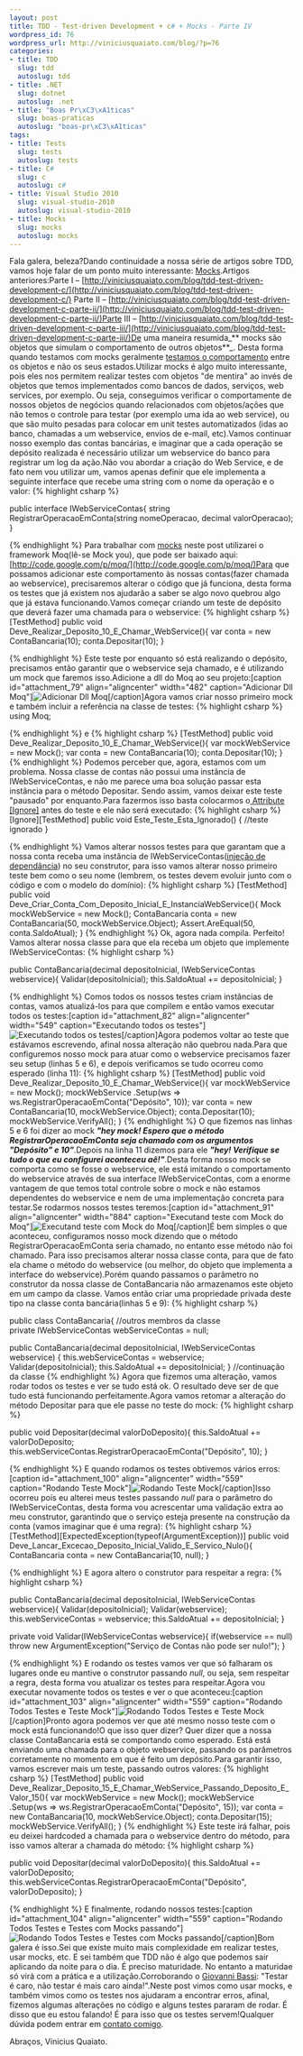 ```yaml
--- 
layout: post
title: TDD - Test-driven Development + c# + Mocks - Parte IV
wordpress_id: 76
wordpress_url: http://viniciusquaiato.com/blog/?p=76
categories: 
- title: TDD
  slug: tdd
  autoslug: tdd
- title: .NET
  slug: dotnet
  autoslug: .net
- title: "Boas Pr\xC3\xA1ticas"
  slug: boas-praticas
  autoslug: "boas-pr\xC3\xA1ticas"
tags: 
- title: Tests
  slug: tests
  autoslug: tests
- title: C#
  slug: c
  autoslug: c#
- title: Visual Studio 2010
  slug: visual-studio-2010
  autoslug: visual-studio-2010
- title: Mocks
  slug: mocks
  autoslug: mocks
---
```

Fala galera, beleza?Dando continuidade a nossa série de artigos sobre TDD, vamos hoje falar de um ponto muito interessante: [Mocks](http://pt.wikipedia.org/wiki/Mock_Object).Artigos anteriores:Parte I – [http://viniciusquaiato.com/blog/tdd-test-driven-development-c/](http://viniciusquaiato.com/blog/tdd-test-driven-development-c/) Parte II – [http://viniciusquaiato.com/blog/tdd-test-driven-development-c-parte-ii/](http://viniciusquaiato.com/blog/tdd-test-driven-development-c-parte-ii/)Parte III – [http://viniciusquaiato.com/blog/tdd-test-driven-development-c-parte-iii/](http://viniciusquaiato.com/blog/tdd-test-driven-development-c-parte-iii/)De uma maneira resumida_** mocks são objetos que simulam o comportamento de outros objetos**_. Desta forma quando testamos com mocks geralmente [testamos o comportamento](http://martinfowler.com/articles/mocksArentStubs.html) entre os objetos e não os seus estados.Utilizar mocks é algo muito interessante, pois eles nos permitem realizar testes com objetos "de mentira" ao invés de objetos que temos implementados como bancos de dados, serviços, web services, por exemplo. Ou seja, conseguimos verificar o comportamente de nossos objetos de negócios quando relacionados com objetos/ações que não temos o controle para testar (por exemplo uma ida ao web service), ou que são muito pesadas para colocar em unit testes automatizados (idas ao banco, chamadas a um webservice, envios de e-mail, etc).Vamos continuar nosso exemplo das contas bancárias, e imaginar que a cada operação se depósito realizada é necessário utilizar um webservice do banco para registrar um log da ação.Não vou abordar a criação do Web Service, e de fato nem vou utilizar um, vamos apenas definir que ele implementa a seguinte interface que recebe uma string com o nome da operação e o valor:
{% highlight csharp %}

public interface IWebServiceContas{
string RegistrarOperacaoEmConta(string nomeOperacao, decimal valorOperacao);
    }

{% endhighlight %}
Para trabalhar com [mocks](http://www.mockobjects.com/) neste post utilizarei o framework Moq(lê-se Mock you), que pode ser baixado aqui: [http://code.google.com/p/moq/](http://code.google.com/p/moq/)Para que possamos adicionar este comportamento às nossas contas(fazer chamada ao webservice), precisaremos alterar o código que já funciona, desta forma os testes que já existem nos ajudarão a saber se algo novo quebrou algo que já estava funcionando.Vamos começar criando um teste de depósito que deverá fazer uma chamada para o webservice:
{% highlight csharp %}
[TestMethod]
public void Deve_Realizar_Deposito_10_E_Chamar_WebService(){
var conta = new ContaBancaria(10);
    conta.Depositar(10);
    }

{% endhighlight %}
Este teste por enquanto só está realizando o depósito, precisamos então garantir que o webservice seja chamado, e é utilizando um mock que faremos isso.Adicione a dll do Moq ao seu projeto:[caption id="attachment_79" align="aligncenter" width="482" caption="Adicionar Dll Moq"]![Adicionar Dll Moq](http://viniciusquaiato.com/images_posts/Dll_Moq.jpg "Adicionar Dll Moq")[/caption]Agora vamos criar nosso primeiro mock e também incluir a referência na classe de testes:
{% highlight csharp %}
using Moq;
    
{% endhighlight %}
e
{% highlight csharp %}
[TestMethod]
public void Deve_Realizar_Deposito_10_E_Chamar_WebService(){
var mockWebService = new Mock<iwebservicecontas>();
var conta = new ContaBancaria(10);
    conta.Depositar(10);
    }
</iwebservicecontas>
{% endhighlight %}
Podemos perceber que, agora, estamos com um problema. Nossa classe de contas não possui uma instância de IWebServiceContas, e não me parece uma boa solução passar esta instância para o método Depositar. Sendo assim, vamos deixar este teste "pausado" por enquanto.Para fazermos isso basta colocarmos o[ Attribute [Ignore]](http://msdn.microsoft.com/pt-br/library/microsoft.visualstudio.testtools.unittesting.ignoreattribute%28VS.80%29.aspx) antes do teste e ele não será executado:
{% highlight csharp %}
[Ignore][TestMethod]
public void Este_Teste_Esta_Ignorado() { //teste ignorado }

{% endhighlight %}
Vamos alterar nossos testes para que garantam que a nossa conta receba uma instância de IWebServiceContas([injeção de dependância](http://www.google.com.br/url?sa=t&source=web&ct=res&cd=1&ved=0CAcQFjAA&url=http%3A%2F%2Fpt.wikipedia.org%2Fwiki%2FInje%25C3%25A7%25C3%25A3o_de_depend%25C3%25AAncia&ei=YWf4SrSeE4Kb8AaE8tHzCQ&usg=AFQjCNF6lSWAr8HzikKzJFV9FvQmFuIPFA&sig2=IxjgnqaJzUDx2mzjFcdeQA)) no seu construtor, para isso vamos alterar nosso primeiro teste bem como o seu nome (lembrem, os testes devem evoluir junto com o código e com o modelo do domínio):
{% highlight csharp %}
[TestMethod]
public void Deve_Criar_Conta_Com_Deposito_Inicial_E_InstanciaWebService(){    Mock mockWebService = new Mock<iwebservicecontas>();
    ContaBancaria conta = new ContaBancaria(50, mockWebService.Object);
    Assert.AreEqual(50, conta.SaldoAtual);
    }
</iwebservicecontas>
{% endhighlight %}
Ok, agora nada compila. Perfeito! Vamos alterar nossa classe para que ela receba um objeto que implemente IWebServiceContas:
{% highlight csharp %}

public ContaBancaria(decimal depositoInicial, IWebServiceContas webservice){    Validar(depositoInicial);
    this.SaldoAtual += depositoInicial;
    }

{% endhighlight %}
Comos todos os nossos testes criam instâncias de contas, vamos atualizá-los para que compilem e então vamos executar todos os testes:[caption id="attachment_82" align="aligncenter" width="549" caption="Executando todos os testes"]![Executando todos os testes](http://viniciusquaiato.com/images_posts/Executando_todos_os_testes.jpg "Executando todos os testes")[/caption]Agora podemos voltar ao teste que estávamos escrevendo, afinal nossa alteração não quebrou nada.Para que configuremos nosso mock para atuar como o webservice precisamos fazer seu setup (linhas 5 e 6), e depois verificamos se tudo ocorreu como esperado (linha 11):
{% highlight csharp %}
[TestMethod]
public void Deve_Realizar_Deposito_10_E_Chamar_WebService(){
var mockWebService = new Mock<iwebservicecontas>();
    mockWebService        .Setup(ws => ws.RegistrarOperacaoEmConta("Depósito", 10));
var conta = new ContaBancaria(10, mockWebService.Object);
    conta.Depositar(10);
    mockWebService.VerifyAll();
    }
</iwebservicecontas>
{% endhighlight %}
O que fizemos nas linhas 5 e 6 foi dizer ao mock **_"hey mock! Espero que o método RegistrarOperacaoEmConta seja chamado com os argumentos "Depósito" e 10"_**.Depois na linha 11 dizemos para ele **_"hey! Verifique se tudo o que eu configurei aconteceu aê!"_**.Desta forma nosso mock se comporta como se fosse o webservice, ele está imitando o comportamento do webservice através de sua interface IWebServiceContas, com a enorme vantagem de que temos total controle sobre o mock e não estamos dependentes do webservice e nem de uma implementação concreta para testar.Se rodarmos nossos testes teremos:[caption id="attachment_91" align="aligncenter" width="884" caption="Executand teste com Mock do Moq"]![Executand teste com Mock do Moq](http://viniciusquaiato.com/images_posts/Moq_verificando_setup1.jpg "Executand teste com Mock do Moq")[/caption]É bem simples o que aconteceu, configuramos nosso mock dizendo que o método RegistrarOperacaoEmConta seria chamado, no entanto esse método não foi chamado. Para isso precisamos alterar nossa classe conta, para que de fato ela chame o método do webservice (ou melhor, do objeto que implementa a interface do webservice).Porém quando passamos o parâmetro no construtor da nossa classe de ContaBancaria não armazenamos este objeto em um campo da classe. Vamos então criar uma propriedade privada deste tipo na classe conta bancária(linhas 5 e 9):
{% highlight csharp %}

public class ContaBancaria{    //outros membros da classe    
private IWebServiceContas webServiceContas = null;
    
public ContaBancaria(decimal depositoInicial, IWebServiceContas webservice)    {        this.webServiceContas = webservice;
    Validar(depositoInicial);
    this.SaldoAtual += depositoInicial;
    }
//continuação da classe
{% endhighlight %}
Agora que fizemos uma alteração, vamos rodar todos os testes e ver se tudo está ok. O resultado deve ser de que tudo está funcionando perfeitamente.Agora vamos retomar a alteração do método Depositar para que ele passe no teste do mock:
{% highlight csharp %}

public void Depositar(decimal valorDoDeposito){    this.SaldoAtual += valorDoDeposito;
    this.webServiceContas.RegistrarOperacaoEmConta("Depósito", 10);
    }

{% endhighlight %}
E quando rodamos os testes obtivemos vários erros:[caption id="attachment_100" align="aligncenter" width="559" caption="Rodando Teste Mock"]![Rodando Teste Mock](http://viniciusquaiato.com/images_posts/Rodando_Teste_Mock.jpg "Rodando Teste Mock")[/caption]Isso ocorreu pois eu alterei meus testes passando _null_ para o parâmetro do IWebServiceContas, desta forma vou acrescentar uma validação extra ao meu construtor, garantindo que o serviço esteja presente na construção da conta (vamos imaginar que é uma regra):
{% highlight csharp %}
[TestMethod][ExpectedException(typeof(ArgumentException))]
public void Deve_Lancar_Excecao_Deposito_Inicial_Valido_E_Servico_Nulo(){    ContaBancaria conta = new ContaBancaria(10, null);
    }

{% endhighlight %}
E agora altero o construtor para respeitar a regra:
{% highlight csharp %}

public ContaBancaria(decimal depositoInicial, IWebServiceContas webservice){    Validar(depositoInicial);
    Validar(webservice);
    this.webServiceContas = webservice;
    this.SaldoAtual += depositoInicial;
    }


private void Validar(IWebServiceContas webservice){
if(webservice == null)        throw new ArgumentException("Serviço de Contas não pode ser nulo!");
    }

{% endhighlight %}
E rodando os testes vamos ver que só falharam os lugares onde eu mantive o construtor passando _null_, ou seja, sem respeitar a regra, desta forma vou atualizar os testes para respeitar.Agora vou executar novamente todos os testes e ver o que aconteceu:[caption id="attachment_103" align="aligncenter" width="559" caption="Rodando Todos Testes e Teste Mock"]![Rodando Todos Testes e Teste Mock](http://viniciusquaiato.com/images_posts/Rodando_Todos_Testes_e_Teste_Mock.jpg "Rodando Todos Testes e Teste Mock")[/caption]Pronto agora podemos ver que até mesmo nosso teste com o mock está funcionando!O que isso quer dizer? Quer dizer que a nossa classe ContaBancaria está se comportando como esperado. Está está enviando uma chamada para o objeto webservice, passando os parâmetros corretamente no momento em que é feito um depósito.Para garantir isso, vamos escrever mais um teste, passando outros valores:
{% highlight csharp %}
[TestMethod]
public void Deve_Realizar_Deposito_15_E_Chamar_WebService_Passando_Deposito_E_Valor_15(){
var mockWebService = new Mock<iwebservicecontas>();
    mockWebService        .Setup(ws => ws.RegistrarOperacaoEmConta("Depósito", 15));
var conta = new ContaBancaria(10, mockWebService.Object);
    conta.Depositar(15);
    mockWebService.VerifyAll();
    }
</iwebservicecontas>
{% endhighlight %}
Este teste irá falhar, pois eu deixei hardcoded a chamada para o webservice dentro do método, para isso vamos alterar a chamada do método:
{% highlight csharp %}

public void Depositar(decimal valorDoDeposito){    this.SaldoAtual += valorDoDeposito;
    this.webServiceContas.RegistrarOperacaoEmConta("Depósito", valorDoDeposito);
    }

{% endhighlight %}
E finalmente, rodando nossos testes:[caption id="attachment_104" align="aligncenter" width="559" caption="Rodando Todos Testes e Testes com Mocks passando"]![Rodando Todos Testes e Testes com Mocks passando](http://viniciusquaiato.com/images_posts/Rodando_Todos_Testes_e_Testes_com_mocks_passando.jpg "Rodando Todos Testes e Testes com Mocks passando")[/caption]Bom galera é isso.Sei que existe muito mais complexidade em realizar testes, usar mocks, etc. E sei também que TDD não é algo que podemos sair aplicando da noite para o dia. É preciso maturidade. No entanto a maturidae só virá com a prática e a utilização.Corroborando o [Giovanni Bassi](http://unplugged.giggio.net/): "Testar é caro, não testar é mais caro ainda!".Neste post vimos como usar mocks, e também vimos como os testes nos ajudaram a encontrar erros, afinal, fizemos algumas alterações no código e alguns testes pararam de rodar. É disso que eu estou falando! É para isso que os testes servem!Qualquer dúvida podem entrar em [contato comigo](http://viniciusquaiato.com/blog/about/).

Abraços,
Vinicius Quaiato.
